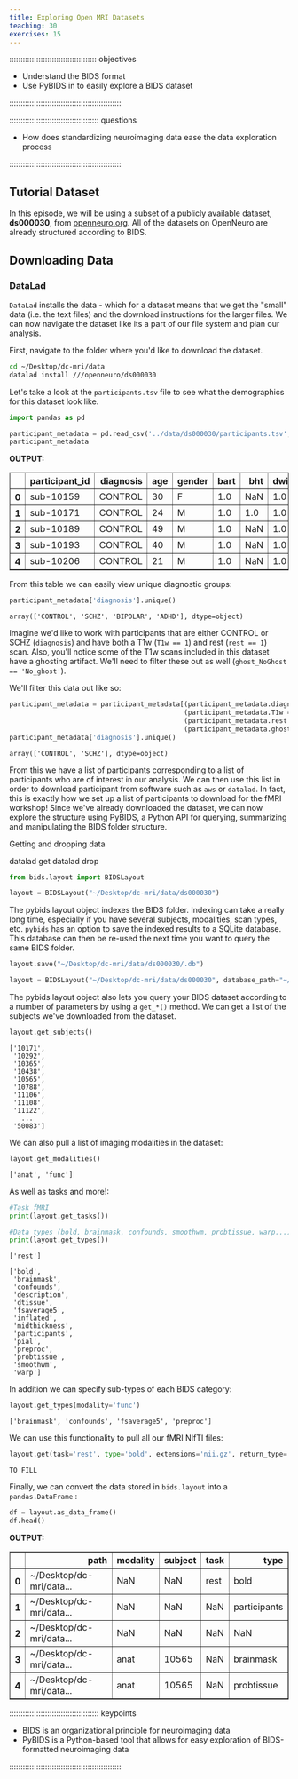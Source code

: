 ```yaml
---
title: Exploring Open MRI Datasets
teaching: 30
exercises: 15
---
```




::::::::::::::::::::::::::::::::::::::: objectives

- Understand the BIDS format
- Use PyBIDS in to easily explore a BIDS dataset

::::::::::::::::::::::::::::::::::::::::::::::::::

:::::::::::::::::::::::::::::::::::::::: questions

- How does standardizing neuroimaging data ease the data exploration process

::::::::::::::::::::::::::::::::::::::::::::::::::

## Tutorial Dataset

In this episode, we will be using a subset of a publicly available dataset, **ds000030**, from [openneuro.org](https://openneuro.org/datasets/ds000030). All of the datasets on OpenNeuro are already structured according to BIDS.

## Downloading Data

### DataLad

`DataLad` installs the data - which for a dataset means that we get the "small" data (i.e. the text files) and the download instructions for the larger files.
We can now navigate the dataset like its a part of our file system and plan our analysis.

First, navigate to the folder where you'd like to download the dataset.

```bash
cd ~/Desktop/dc-mri/data
datalad install ///openneuro/ds000030
```

Let's take a look at the `participants.tsv` file to see what the demographics for this dataset look like.

```python
import pandas as pd

participant_metadata = pd.read_csv('../data/ds000030/participants.tsv', sep='\t')
participant_metadata
```

**OUTPUT:**

<table border="1" class="dataframe">  <thead>   <tr style="text-align: right;">   <th></th>   <th>participant_id</th>   <th>diagnosis</th>   <th>age</th>   <th>gender</th>   <th>bart</th>   <th>bht</th>   <th>dwi</th>   <th>pamenc</th>   <th>pamret</th>   <th>rest</th>   <th>scap</th>   <th>stopsignal</th>   <th>T1w</th>   <th>taskswitch</th>   <th>ScannerSerialNumber</th>   <th>ghost_NoGhost</th>   </tr>  </thead>  <tbody>   <tr>   <th>0</th>   <td>sub-10159</td>   <td>CONTROL</td>   <td>30</td>   <td>F</td>   <td>1.0</td>   <td>NaN</td>   <td>1.0</td>   <td>NaN</td>   <td>NaN</td>   <td>1.0</td>   <td>1.0</td>   <td>1.0</td>   <td>1.0</td>   <td>1.0</td>   <td>35343.0</td>   <td>No_ghost</td>   </tr>   <tr>   <th>1</th>   <td>sub-10171</td>   <td>CONTROL</td>   <td>24</td>   <td>M</td>   <td>1.0</td>   <td>1.0</td>   <td>1.0</td>   <td>NaN</td>   <td>NaN</td>   <td>1.0</td>   <td>1.0</td>   <td>1.0</td>   <td>1.0</td>   <td>1.0</td>   <td>35343.0</td>   <td>No_ghost</td>   </tr>   <tr>   <th>2</th>   <td>sub-10189</td>   <td>CONTROL</td>   <td>49</td>   <td>M</td>   <td>1.0</td>   <td>NaN</td>   <td>1.0</td>   <td>NaN</td>   <td>NaN</td>   <td>1.0</td>   <td>1.0</td>   <td>1.0</td>   <td>1.0</td>   <td>1.0</td>   <td>35343.0</td>   <td>No_ghost</td>   </tr>   <tr>   <th>3</th>   <td>sub-10193</td>   <td>CONTROL</td>   <td>40</td>   <td>M</td>   <td>1.0</td>   <td>NaN</td>   <td>1.0</td>   <td>NaN</td>   <td>NaN</td>   <td>NaN</td>   <td>NaN</td>   <td>NaN</td>   <td>1.0</td>   <td>NaN</td>   <td>35343.0</td>   <td>No_ghost</td>   </tr>   <tr>   <th>4</th>   <td>sub-10206</td>   <td>CONTROL</td>   <td>21</td>   <td>M</td>   <td>1.0</td>   <td>NaN</td>   <td>1.0</td>   <td>NaN</td>   <td>NaN</td>   <td>1.0</td>   <td>1.0</td>   <td>1.0</td>   <td>1.0</td>   <td>1.0</td>   <td>35343.0</td>   <td>No_ghost</td>   </tr>  </tbody></table>

From this table we can easily view unique diagnostic groups:

```python
participant_metadata['diagnosis'].unique()
```

```output
array(['CONTROL', 'SCHZ', 'BIPOLAR', 'ADHD'], dtype=object)
```

Imagine we'd like to work with participants that are either CONTROL or SCHZ (`diagnosis`) and have both a T1w (`T1w == 1`) and rest (`rest == 1`) scan. Also, you'll notice some of the T1w scans included in this dataset have a ghosting artifact. We'll need to filter these out as well (`ghost_NoGhost == 'No_ghost'`).

We'll filter this data out like so:

```python
participant_metadata = participant_metadata[(participant_metadata.diagnosis.isin(['CONTROL', 'SCHZ'])) &
                                            (participant_metadata.T1w == 1) &
                                            (participant_metadata.rest == 1) &
                                            (participant_metadata.ghost_NoGhost == 'No_ghost')]
participant_metadata['diagnosis'].unique()
```

```output
array(['CONTROL', 'SCHZ'], dtype=object)
```

From this we have a list of participants corresponding to a list of participants who are of interest in our analysis.
We can then use this list in order to download participant from software such as `aws` or `datalad`.
In fact, this is exactly how we set up a list of participants to download for the fMRI workshop!
Since we've already downloaded the dataset, we can now explore the structure using PyBIDS, a Python API for querying, summarizing and manipulating the BIDS folder structure.

Getting and dropping data

datalad get
datalad drop

```python
from bids.layout import BIDSLayout

layout = BIDSLayout("~/Desktop/dc-mri/data/ds000030")
```

The pybids layout object indexes the BIDS folder.
Indexing can take a really long time, especially if you have several subjects, modalities, scan types, etc.
`pybids` has an option to save the indexed results to a SQLite database.
This database can then be re-used the next time you want to query the same BIDS folder.

```python
layout.save("~/Desktop/dc-mri/data/ds000030/.db")

layout = BIDSLayout("~/Desktop/dc-mri/data/ds000030", database_path="~/Desktop/dc-mri/data/ds000030/.db")
```

The pybids layout object also lets you query your BIDS dataset according to a number of parameters by using a `get_*()` method.
We can get a list of the subjects we've downloaded from the dataset.

```python
layout.get_subjects()
```

```output
['10171',
 '10292',
 '10365',
 '10438',
 '10565',
 '10788',
 '11106',
 '11108',
 '11122',
   ...
 '50083']
```

We can also pull a list of imaging modalities in the dataset:

```python
layout.get_modalities()
```

```output
['anat', 'func']
```

As well as tasks and more!:

```python
#Task fMRI
print(layout.get_tasks())

#Data types (bold, brainmask, confounds, smoothwm, probtissue, warp...)
print(layout.get_types())
```

```output
['rest']

['bold',
 'brainmask',
 'confounds',
 'description',
 'dtissue',
 'fsaverage5',
 'inflated',
 'midthickness',
 'participants',
 'pial',
 'preproc',
 'probtissue',
 'smoothwm',
 'warp']
```

In addition we can specify sub-types of each BIDS category:

```python
layout.get_types(modality='func')
```

```output
['brainmask', 'confounds', 'fsaverage5', 'preproc']
```

We can use this functionality to pull all our fMRI NIfTI files:

```python
layout.get(task='rest', type='bold', extensions='nii.gz', return_type='file')
```

```output
TO FILL
```

Finally, we can convert the data stored in `bids.layout` into a `pandas.DataFrame` :

```python
df = layout.as_data_frame()
df.head()
```

**OUTPUT:**

<table border="1" class="dataframe">  <thead>   <tr style="text-align: right;">   <th></th>   <th>path</th>   <th>modality</th>   <th>subject</th>   <th>task</th>   <th>type</th>   </tr>  </thead>  <tbody>   <tr>   <th>0</th>   <td>~/Desktop/dc-mri/data...</td>   <td>NaN</td>   <td>NaN</td>   <td>rest</td>   <td>bold</td>   </tr>   <tr>   <th>1</th>   <td>~/Desktop/dc-mri/data...</td>   <td>NaN</td>   <td>NaN</td>   <td>NaN</td>   <td>participants</td>   </tr>   <tr>   <th>2</th>   <td>~/Desktop/dc-mri/data...</td>   <td>NaN</td>   <td>NaN</td>   <td>NaN</td>   <td>NaN</td>   </tr>   <tr>   <th>3</th>   <td>~/Desktop/dc-mri/data...</td>   <td>anat</td>   <td>10565</td>   <td>NaN</td>   <td>brainmask</td>   </tr>   <tr>   <th>4</th>   <td>~/Desktop/dc-mri/data...</td>   <td>anat</td>   <td>10565</td>   <td>NaN</td>   <td>probtissue</td>   </tr>  </tbody></table>



:::::::::::::::::::::::::::::::::::::::: keypoints

- BIDS is an organizational principle for neuroimaging data
- PyBIDS is a Python-based tool that allows for easy exploration of BIDS-formatted neuroimaging data

::::::::::::::::::::::::::::::::::::::::::::::::::



